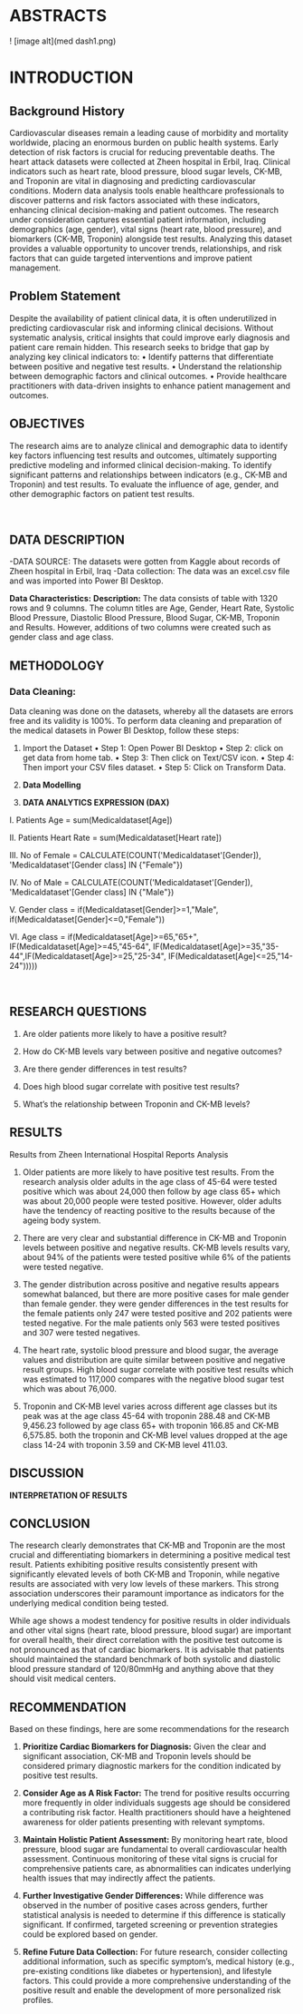 # ABSTRACTS

! [image alt](med dash1.png) 

# INTRODUCTION

## Background History

Cardiovascular diseases remain a leading cause of morbidity and mortality worldwide, placing an enormous burden on public health systems. Early detection of risk factors is crucial for reducing preventable deaths. The heart attack datasets were collected at Zheen hospital in Erbil, Iraq. 
Clinical indicators such as heart rate, blood pressure, blood sugar levels, CK-MB, and Troponin are vital in diagnosing and predicting cardiovascular conditions. Modern data analysis tools enable healthcare professionals to discover patterns and risk factors associated with these indicators, enhancing clinical decision-making and patient outcomes.
The research under consideration captures essential patient information, including demographics (age, gender), vital signs (heart rate, blood pressure), and biomarkers (CK-MB, Troponin) alongside test results. Analyzing this dataset provides a valuable opportunity to uncover trends, relationships, and risk factors that can guide targeted interventions and improve patient management.

## Problem Statement

Despite the availability of patient clinical data, it is often underutilized in predicting cardiovascular risk and informing clinical decisions. Without systematic analysis, critical insights that could improve early diagnosis and patient care remain hidden. This research seeks to bridge that gap by analyzing key clinical indicators to:
•	Identify patterns that differentiate between positive and negative test results.
•	Understand the relationship between demographic factors and clinical outcomes.
•	Provide healthcare practitioners with data-driven insights to enhance patient management and outcomes.

## OBJECTIVES
The research aims are to analyze clinical and demographic data to identify key factors influencing test results and outcomes, ultimately supporting predictive modeling and informed clinical decision-making. To identify significant patterns and relationships between indicators (e.g., CK-MB and Troponin) and test results. To evaluate the influence of age, gender, and other demographic factors on patient test results.

 
## DATA DESCRIPTION

-DATA SOURCE: 
The datasets were gotten from Kaggle about records of Zheen hospital in Erbil, Iraq
-Data collection: 
The data was an excel.csv file and was imported into Power BI Desktop.

**Data Characteristics:**
**Description:**
The data consists of table with 1320 rows and 9 columns. The column titles are Age, Gender, Heart Rate, Systolic Blood Pressure, Diastolic Blood Pressure, Blood Sugar, CK-MB, Troponin and Results. However, additions of two columns were created such as gender class and age class.
 








## METHODOLOGY

### Data Cleaning:
Data cleaning was done on the datasets, whereby all the datasets are errors free and its validity is 100%.
To perform data cleaning and preparation of the medical datasets in Power BI Desktop, follow these steps:
1. Import the Dataset
•	Step 1: Open Power BI Desktop
•	Step 2: click on get data from home tab.
•	Step 3: Then click on Text/CSV icon.
•	Step 4: Then import your CSV files dataset.
•	Step 5:  Click on Transform Data.

2. **Data Modelling** 
 


3. **DATA ANALYTICS EXPRESSION (DAX)**
   
I.	Patients Age = sum(Medicaldataset[Age])

II.	Patients Heart Rate = sum(Medicaldataset[Heart rate])

III.	No of Female = CALCULATE(COUNT('Medicaldataset'[Gender]),
    'Medicaldataset'[Gender class] IN {"Female"})
    
IV.	No of Male = CALCULATE(COUNT('Medicaldataset'[Gender]),
    'Medicaldataset'[Gender class] IN {"Male"})
    
V.	Gender class = if(Medicaldataset[Gender]>=1,"Male", if(Medicaldataset[Gender]<=0,"Female"))

VI.	Age class = if(Medicaldataset[Age]>=65,"65+", IF(Medicaldataset[Age]>=45,"45-64", IF(Medicaldataset[Age]>=35,"35-44",IF(Medicaldataset[Age]>=25,"25-34", IF(Medicaldataset[Age]<=25,"14-24")))))





 
## RESEARCH QUESTIONS

1. Are older patients more likely to have a positive result?
   

2. How do CK-MB levels vary between positive and negative outcomes?
 

3. Are there gender differences in test results?
 

4. Does high blood sugar correlate with positive test results?

   
 
5. What’s the relationship between Troponin and CK-MB levels?
 











## RESULTS

Results from Zheen International Hospital Reports Analysis 
1.  Older patients are more likely to have positive test results. From the research analysis older adults in the age class of 45-64 were tested positive which was about 24,000 then follow by age class 65+ which was about 20,000 people were tested positive. However, older adults have the tendency of reacting positive to the results because of the ageing body system.
   
2.  There are very clear and substantial difference in CK-MB and Troponin levels between positive and negative results.  CK-MB levels results vary, about 94% of the patients were tested positive while 6% of the patients were tested negative.
   
3.  The gender distribution across positive and negative results appears somewhat balanced, but there are more positive cases for male gender than female gender.  they were gender differences in the test results for the female patients only 247 were tested positive and 202 patients were tested negative. For the male patients only 563 were tested positives and 307 were tested negatives.
  
4.  The heart rate, systolic blood pressure and blood sugar, the average values and distribution are quite similar between positive and negative result groups.  High blood sugar correlate with positive test results which was estimated to 117,000 compares with the negative blood sugar test which was about 76,000.
  
5.  Troponin and CK-MB level varies across different age classes but its peak was at the age class 45-64 with troponin 288.48 and CK-MB 9,456.23 followed by age class 65+ with troponin 166.85 and CK-MB 6,575.85. both the troponin and CK-MB level values dropped at the age class 14-24 with troponin 3.59 and CK-MB level 411.03.







## DISCUSSION

**INTERPRETATION OF RESULTS**
 

 
 
















## CONCLUSION

The research clearly demonstrates that CK-MB and Troponin are the most crucial and differentiating biomarkers in determining a positive medical test result. Patients exhibiting positive results consistently present with significantly elevated levels of both CK-MB and Troponin, while negative results are associated with very low levels of these markers. This strong association underscores their paramount importance as indicators for the underlying medical condition being tested.

While age shows a modest tendency for positive results in older individuals and other vital signs (heart rate, blood pressure, blood sugar) are important for overall health, their direct correlation with the positive test outcome is not pronounced as that of cardiac biomarkers. It is advisable that patients should maintained the standard benchmark of both systolic and diastolic blood pressure standard of 120/80mmHg and anything above that they should visit medical centers. 




















## RECOMMENDATION

Based on these findings, here are some recommendations for the research
1.  **Prioritize Cardiac Biomarkers for Diagnosis:** Given the clear and significant association, CK-MB and Troponin levels should be considered primary diagnostic markers for the condition indicated by positive test results.

2.  **Consider Age as A Risk Factor:** The trend for positive results occurring more frequently in older individuals suggests age should be considered a contributing risk factor. Health practitioners should have a heightened awareness for older patients presenting with relevant symptoms.

3. **Maintain Holistic Patient Assessment:** By monitoring heart rate, blood pressure, blood sugar are fundamental to overall cardiovascular health assessment. Continuous monitoring of these vital signs is crucial for comprehensive patients care, as abnormalities can indicates underlying health issues that may indirectly affect the patients.

4.  **Further Investigative Gender Differences:** While difference was observed in the number of positive cases across genders, further statistical analysis is needed to determine if this difference is statically significant. If confirmed, targeted screening or prevention strategies could be explored based on gender.

5.  **Refine Future Data Collection:**  For future research, consider collecting additional information, such as specific symptom’s, medical history (e.g., pre-existing conditions like diabetes or hypertension), and lifestyle factors. This could provide a more comprehensive understanding of the positive result and enable the development of more personalized risk profiles.


